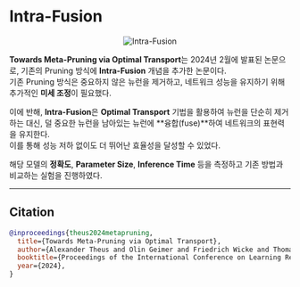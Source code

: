 # Intra-Fusion

<div align="center">
  <img src="https://github.com/user-attachments/assets/a7ebb6ce-8aac-4692-b7ce-65fcbebe8c0e" alt="Intra-Fusion">
</div>

**Towards Meta-Pruning via Optimal Transport**는 2024년 2월에 발표된 논문으로, 기존의 Pruning 방식에 **Intra-Fusion** 개념을 추가한 논문이다.  
기존 Pruning 방식은 중요하지 않은 뉴런을 제거하고, 네트워크 성능을 유지하기 위해 추가적인 **미세 조정**이 필요했다.  

이에 반해, **Intra-Fusion**은 **Optimal Transport** 기법을 활용하여 뉴런을 단순히 제거하는 대신, 덜 중요한 뉴런을 남아있는 뉴런에 **융합(fuse)**하여 네트워크의 표현력을 유지한다.  
이를 통해 성능 저하 없이도 더 뛰어난 효율성을 달성할 수 있었다.  

해당 모델의 **정확도**, **Parameter Size**, **Inference Time** 등을 측정하고 기존 방법과 비교하는 실험을 진행하였다.

---

## Citation

```bibtex
@inproceedings{theus2024metapruning,
  title={Towards Meta-Pruning via Optimal Transport},
  author={Alexander Theus and Olin Geimer and Friedrich Wicke and Thomas Hofmann and Sotiris Anagnostidis and Sidak Pal Singh},
  booktitle={Proceedings of the International Conference on Learning Representations (ICLR)},
  year={2024},
}

